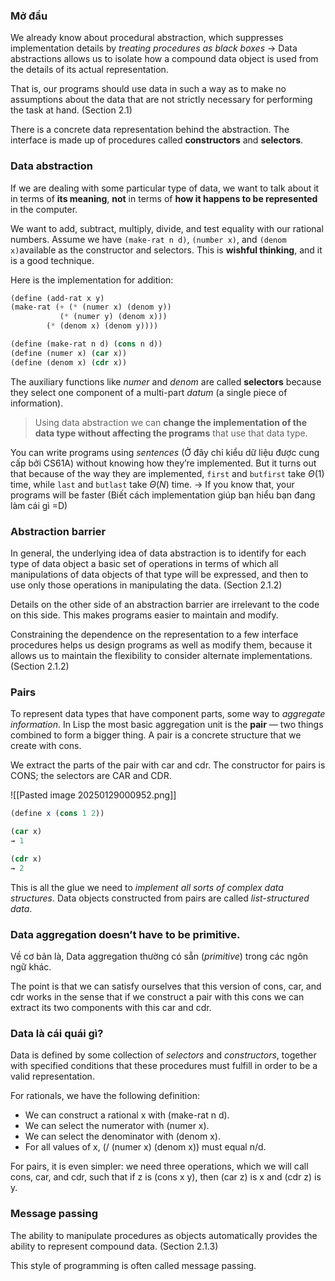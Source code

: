 
### Mở đầu

We already know about procedural abstraction, which suppresses implementation details by *treating procedures as black boxes* -> Data abstractions allows us to isolate how a compound data object is used from the details of its actual representation.

That is, our programs should use data in such a way as to make no assumptions about the data that are not strictly necessary for performing the task at hand. (Section 2.1)

There is a concrete data representation behind the abstraction. The interface is made up of procedures called **constructors** and **selectors**.

### Data abstraction

If we are dealing with some particular type of data, we want to talk about it in terms of **its meaning**, **not** in terms of **how it happens to be represented** in the computer.

We want to add, subtract, multiply, divide, and test equality with our rational numbers.
Assume we have `(make-rat n d)`, `(number x)`, and `(denom x)`available as the constructor and selectors. This is **wishful thinking**, and it is a good technique.

Here is the implementation for addition:

```scheme
(define (add-rat x y)
(make-rat (+ (* (numer x) (denom y))
		   (* (numer y) (denom x)))
		(* (denom x) (denom y))))
```


```scheme
(define (make-rat n d) (cons n d))
(define (numer x) (car x))
(define (denom x) (cdr x))
```
The auxiliary functions like *numer* and *denom* are called **selectors** because they select one component of a multi-part *datum* (a single piece of information).


> Using data abstraction we can **change the implementation of the data type without affecting the programs** that use that data type.

You can write programs using *sentences* (Ở đây chỉ kiểu dữ liệu được cung cấp bởi CS61A) without knowing how they’re implemented. But it turns out that because of the way they are implemented, `first` and `butfirst` take $Θ(1)$ time, while `last` and `butlast` take $Θ(N)$ time. 
-> If you know that, your programs will be faster (Biết cách implementation giúp bạn hiểu bạn đang làm cái gì =D)

### Abstraction barrier

In general, the underlying idea of data abstraction is to identify for each type of data object a basic set of operations in terms of which all manipulations of data objects of that type will be expressed, and then to use only those operations in manipulating the data. (Section 2.1.2)

Details on the other side of an abstraction barrier are irrelevant to the code on this side.
This makes programs easier to maintain and modify.

Constraining the dependence on the representation to a few interface procedures helps us design programs as well as modify them, because it allows us to maintain the flexibility to consider alternate implementations. (Section 2.1.2)

### Pairs

To represent data types that have component parts, some way to *aggregate information*. In Lisp the most basic aggregation unit is the **pair** — two things combined to form a bigger thing. A pair is a concrete structure that we create with cons. 

We extract the parts of the pair with car and cdr. The constructor for pairs is CONS; the selectors are CAR and CDR.

![[Pasted image 20250129000952.png]]


```scheme
(define x (cons 1 2))

(car x)
→ 1

(cdr x)
→ 2
```

This is all the glue we need to *implement all sorts of complex data structures*. Data objects constructed from pairs are called *list-structured data*.

### Data aggregation doesn’t have to be primitive.

Về cơ bản là, Data aggregation thường có sẵn (*primitive*) trong các ngôn ngữ khác.

The point is that we can satisfy ourselves that this version of cons, car, and cdr works in the sense that if we construct a pair with this cons we can extract its two components with this car and cdr.

### Data là cái quái gì?⁠

Data is defined by some collection of *selectors* and *constructors*, together with specified conditions that these procedures must fulfill in order to be a valid representation.

For rationals, we have the following definition:

- We can construct a rational x with (make-rat n d).
- We can select the numerator with (numer x).
- We can select the denominator with (denom x).
- For all values of x, (/ (numer x) (denom x)) must equal n/d.

For pairs, it is even simpler: we need three operations, which we will call cons, car, and cdr, such that if z is (cons x y), then (car z) is x and (cdr z) is y.

### Message passing

The ability to manipulate procedures as objects automatically provides the ability to represent compound data. (Section 2.1.3)

This style of programming is often called message passing.
